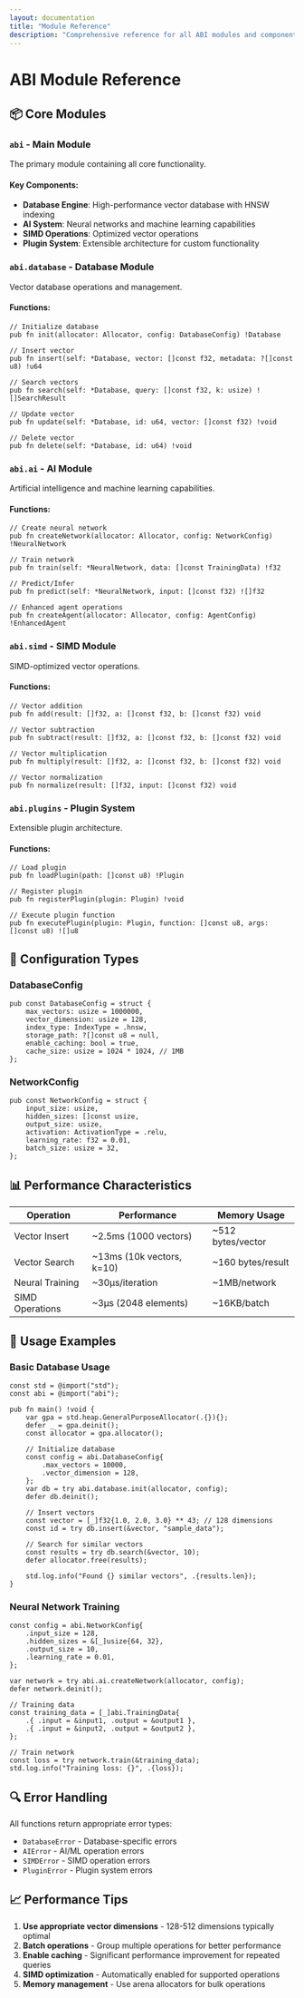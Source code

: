 ```yaml
---
layout: documentation
title: "Module Reference"
description: "Comprehensive reference for all ABI modules and components"
---
```


# ABI Module Reference

## 📦 Core Modules

### `abi` - Main Module
The primary module containing all core functionality.

#### Key Components:
- **Database Engine**: High-performance vector database with HNSW indexing
- **AI System**: Neural networks and machine learning capabilities
- **SIMD Operations**: Optimized vector operations
- **Plugin System**: Extensible architecture for custom functionality

### `abi.database` - Database Module
Vector database operations and management.

#### Functions:
```zig
// Initialize database
pub fn init(allocator: Allocator, config: DatabaseConfig) !Database

// Insert vector
pub fn insert(self: *Database, vector: []const f32, metadata: ?[]const u8) !u64

// Search vectors
pub fn search(self: *Database, query: []const f32, k: usize) ![]SearchResult

// Update vector
pub fn update(self: *Database, id: u64, vector: []const f32) !void

// Delete vector
pub fn delete(self: *Database, id: u64) !void
```

### `abi.ai` - AI Module
Artificial intelligence and machine learning capabilities.

#### Functions:
```zig
// Create neural network
pub fn createNetwork(allocator: Allocator, config: NetworkConfig) !NeuralNetwork

// Train network
pub fn train(self: *NeuralNetwork, data: []const TrainingData) !f32

// Predict/Infer
pub fn predict(self: *NeuralNetwork, input: []const f32) ![]f32

// Enhanced agent operations
pub fn createAgent(allocator: Allocator, config: AgentConfig) !EnhancedAgent
```

### `abi.simd` - SIMD Module
SIMD-optimized vector operations.

#### Functions:
```zig
// Vector addition
pub fn add(result: []f32, a: []const f32, b: []const f32) void

// Vector subtraction
pub fn subtract(result: []f32, a: []const f32, b: []const f32) void

// Vector multiplication
pub fn multiply(result: []f32, a: []const f32, b: []const f32) void

// Vector normalization
pub fn normalize(result: []f32, input: []const f32) void
```

### `abi.plugins` - Plugin System
Extensible plugin architecture.

#### Functions:
```zig
// Load plugin
pub fn loadPlugin(path: []const u8) !Plugin

// Register plugin
pub fn registerPlugin(plugin: Plugin) !void

// Execute plugin function
pub fn executePlugin(plugin: Plugin, function: []const u8, args: []const u8) ![]u8
```

## 🔧 Configuration Types

### DatabaseConfig
```zig
pub const DatabaseConfig = struct {
    max_vectors: usize = 1000000,
    vector_dimension: usize = 128,
    index_type: IndexType = .hnsw,
    storage_path: ?[]const u8 = null,
    enable_caching: bool = true,
    cache_size: usize = 1024 * 1024, // 1MB
};
```

### NetworkConfig
```zig
pub const NetworkConfig = struct {
    input_size: usize,
    hidden_sizes: []const usize,
    output_size: usize,
    activation: ActivationType = .relu,
    learning_rate: f32 = 0.01,
    batch_size: usize = 32,
};
```

## 📊 Performance Characteristics

| Operation | Performance | Memory Usage |
|-----------|-------------|--------------|
| Vector Insert | ~2.5ms (1000 vectors) | ~512 bytes/vector |
| Vector Search | ~13ms (10k vectors, k=10) | ~160 bytes/result |
| Neural Training | ~30μs/iteration | ~1MB/network |
| SIMD Operations | ~3μs (2048 elements) | ~16KB/batch |

## 🚀 Usage Examples

### Basic Database Usage
```zig
const std = @import("std");
const abi = @import("abi");

pub fn main() !void {
    var gpa = std.heap.GeneralPurposeAllocator(.{}){};
    defer _ = gpa.deinit();
    const allocator = gpa.allocator();

    // Initialize database
    const config = abi.DatabaseConfig{
        .max_vectors = 10000,
        .vector_dimension = 128,
    };
    var db = try abi.database.init(allocator, config);
    defer db.deinit();

    // Insert vectors
    const vector = [_]f32{1.0, 2.0, 3.0} ** 43; // 128 dimensions
    const id = try db.insert(&vector, "sample_data");

    // Search for similar vectors
    const results = try db.search(&vector, 10);
    defer allocator.free(results);

    std.log.info("Found {} similar vectors", .{results.len});
}
```

### Neural Network Training
```zig
const config = abi.NetworkConfig{
    .input_size = 128,
    .hidden_sizes = &[_]usize{64, 32},
    .output_size = 10,
    .learning_rate = 0.01,
};

var network = try abi.ai.createNetwork(allocator, config);
defer network.deinit();

// Training data
const training_data = [_]abi.TrainingData{
    .{ .input = &input1, .output = &output1 },
    .{ .input = &input2, .output = &output2 },
};

// Train network
const loss = try network.train(&training_data);
std.log.info("Training loss: {}", .{loss});
```

## 🔍 Error Handling

All functions return appropriate error types:
- `DatabaseError` - Database-specific errors
- `AIError` - AI/ML operation errors
- `SIMDError` - SIMD operation errors
- `PluginError` - Plugin system errors

## 📈 Performance Tips

1. **Use appropriate vector dimensions** - 128-512 dimensions typically optimal
2. **Batch operations** - Group multiple operations for better performance
3. **Enable caching** - Significant performance improvement for repeated queries
4. **SIMD optimization** - Automatically enabled for supported operations
5. **Memory management** - Use arena allocators for bulk operations
